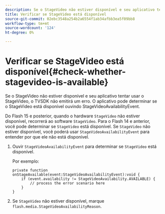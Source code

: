 ```yaml
---
description: Se o StageVideo não estiver disponível e seu aplicativo tentar usar o StageVideo, o TVSDK não emitirá um erro. O aplicativo pode determinar se o StageVideo está disponível ouvindo StageVideoAvailabilityEvent.
title: Verificar se StageVideo está disponível
source-git-commit: 02ebc3548a254b2a6554f1ab34afbb3ea5f09bb8
workflow-type: tm+mt
source-wordcount: '124'
ht-degree: 0%

---
```


# Verificar se StageVideo está disponível{#check-whether-stagevideo-is-available}

Se o StageVideo não estiver disponível e seu aplicativo tentar usar o StageVideo, o TVSDK não emitirá um erro. O aplicativo pode determinar se o StageVideo está disponível ouvindo StageVideoAvailabilityEvent.

Do Flash 15 e posterior, quando o hardware `StageVideo` não estiver disponível, recorrerá ao software `StageVideo`. Para o Flash 14 e anterior, você pode determinar se `StageVideo` está disponível. Se `StageVideo` não estiver disponível, você poderá usar `StageVideoAvailabilityEvent` para entender por que ele não está disponível.

1. Ouvir `StageVideoAvailabilityEvent` para determinar se `StageVideo` está disponível.

   Por exemplo:

   ```
   private function onStageAvailable(event:StageVideoAvailabilityEvent):void {
       if (event.availability != StageVideoAvailability.AVAILABLE) {
           // process the error scenario here
       }
   }
   ```

1. Se `StageVideo` não estiver disponível, marque `flash.media.StageVideoAvailabilityReason`.
